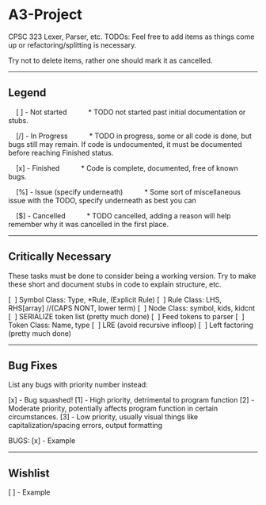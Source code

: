 # A3-Project
CPSC 323 Lexer, Parser, etc.
TODOs:
Feel free to add items as things come up or refactoring/splitting is necessary.

Try not to delete items, rather one should mark it as cancelled.




--------
Legend
--------

    [ ] - Not started
          * TODO not started past initial documentation or stubs.

    [/] - In Progress
          * TODO in progress, some or all code is done, but bugs still may remain. If code is undocumented, it must be documented before reaching Finished status.

    [x] - Finished
          * Code is complete, documented, free of known bugs.

    [%] - Issue (specify underneath)
          * Some sort of miscellaneous issue with the TODO, specify underneath as best you can

    [$] - Cancelled
          * TODO cancelled, adding a reason will help remember why it was cancelled in the first place.


---------------------
Critically Necessary
---------------------
These tasks must be done to consider being a working version. Try to make these short and document stubs in code to explain structure, etc.

[  ] Symbol Class: Type, *Rule, (Explicit Rule)
[  ] Rule Class: LHS, RHS[array] //(CAPS NONT, lower term)
[  ] Node Class: symbol, kids, kidcnt
[  ] SERIALIZE token list (pretty much done)
[  ] Feed tokens to parser
[  ] Token Class: Name, type
[  ] LRE (avoid recursive infloop)
[  ] Left factoring (pretty much done)


----------
Bug Fixes
----------
List any bugs with priority number instead:

[x] - Bug squashed!
[1] - High priority, detrimental to program function
[2] - Moderate priority, potentially affects program function in certain circumstances.
[3] - Low priority, usually visual things like capitalization/spacing errors, output formatting


BUGS:
[x] - Example

---------
Wishlist
---------

[ ] - Example
